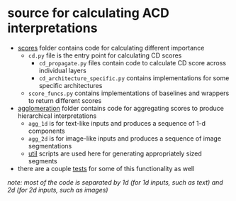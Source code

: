# source for calculating ACD interpretations

- [scores](scores) folder contains code for calculating different importance
  - `cd.py` file is the entry point for calculating CD scores
    - `cd_propagate.py` files contain code to calculate CD score across individual layers
    - `cd_architecture_specific.py` contains implementations for some specific architectures
  - `score_funcs.py` contains implementations of baselines and wrappers to return different scores    
- [agglomeration](agglomeration) folder contains code for aggregating scores to produce hierarchical interpretations
    - `agg_1d` is for text-like inputs and produces a sequence of 1-d components
    - `agg_2d` is for image-like inputs and produces a sequence of image segmentations
    - [util](util) scripts are used here for generating appropriately sized segments 
- there are a couple [tests](../tests) for some of this functionality as well

*note: most of the code is separated by 1d (for 1d inputs, such as text) and 2d (for 2d inputs, such as images)*